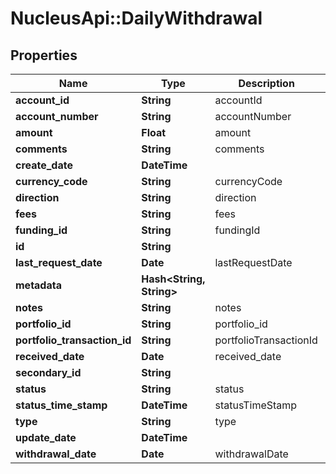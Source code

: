 # NucleusApi::DailyWithdrawal

## Properties
Name | Type | Description | Notes
------------ | ------------- | ------------- | -------------
**account_id** | **String** | accountId | 
**account_number** | **String** | accountNumber | [optional] 
**amount** | **Float** | amount | 
**comments** | **String** | comments | [optional] 
**create_date** | **DateTime** |  | [optional] 
**currency_code** | **String** | currencyCode | [optional] 
**direction** | **String** | direction | [optional] 
**fees** | **String** | fees | [optional] 
**funding_id** | **String** | fundingId | [optional] 
**id** | **String** |  | [optional] 
**last_request_date** | **Date** | lastRequestDate | [optional] 
**metadata** | **Hash&lt;String, String&gt;** |  | [optional] 
**notes** | **String** | notes | [optional] 
**portfolio_id** | **String** | portfolio_id | [optional] 
**portfolio_transaction_id** | **String** | portfolioTransactionId | [optional] 
**received_date** | **Date** | received_date | [optional] 
**secondary_id** | **String** |  | [optional] 
**status** | **String** | status | [optional] 
**status_time_stamp** | **DateTime** | statusTimeStamp | [optional] 
**type** | **String** | type | [optional] 
**update_date** | **DateTime** |  | [optional] 
**withdrawal_date** | **Date** | withdrawalDate | 


